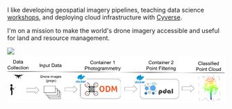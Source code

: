 I like developing geospatial imagery pipelines, teaching data science [workshops](https://github.com/ua-datalab/Geospatial_Workshops/wiki), and deploying cloud infrastructure with [Cyverse](http://www.cyverse.org).

I'm on a mission to make the world's drone imagery accessible and useful for land and resource management. 

<img src="https://raw.githubusercontent.com/jeffgillan/jeffgillan.github.io/refs/heads/master/images/GIF12.gif" width=250>

<img src="https://github.com/ua-datalab/Geospatial_Workshops/blob/main/images/drone_pipeline.png" width=800>


<!---
jeffgillan/jeffgillan is a ✨ special ✨ repository because its `README.md` (this file) appears on your GitHub profile.
You can click the Preview link to take a look at your changes.
--->

